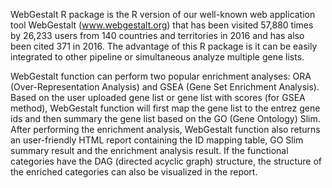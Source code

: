 WebGestalt R package is the R version of our well-known web application tool WebGestalt (www.webgestalt.org) that has been visited 57,880 times by 26,233 users from 140 countries and territories in 2016 and has also been cited 371 in 2016. The advantage of this R package is it can be easily integrated to other pipeline or simultaneous analyze multiple gene lists.

WebGestalt function can perform two popular enrichment analyses: ORA (Over-Representation Analysis) and GSEA (Gene Set Enrichment Analysis). Based on the user uploaded gene list or gene list with scores (for GSEA method),  WebGestalt function will first map the gene list to the entrez gene ids and then summary the gene list based on the GO (Gene Ontology) Slim. After performing the enrichment analysis, WebGestalt function also returns an user-friendly HTML report containing the ID mapping table, GO Slim summary result and the enrichment analysis result. If the functional categories have the DAG (directed acyclic graph) structure, the structure of the enriched categories can also be visualized in the report.
